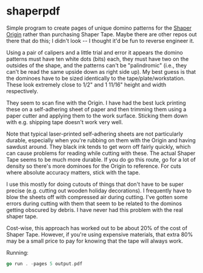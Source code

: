# shaperpdf

Simple program to create pages of unique domino patterns for the [Shaper Origin](https://www.shapertools.com/en-us/origin) rather than purchasing Shaper Tape.  Maybe there are other repos out there that do this; I didn't look -- I thought it'd be fun to reverse engineer it.

Using a pair of calipers and a little trial and error it appears the domino patterns must have ten white dots (bits) each, they must have two on the outsides of the shape, and the patterns can't be "palindromic" (i.e., they can't be read the same upside down as right side up).  My best guess is that the dominoes have to be sized identically to the tape/plate/workstation.  These look extremely close to 1/2" and 1 11/16" height and width respectively.

They seem to scan fine with the Origin.  I have had the best luck printing these on a self-adhering sheet of paper and then trimming them using a paper cutter and applying them to the work surface.  Sticking them down with e.g. shipping tape doesn't work very well.

Note that typical laser-printed self-adhering sheets are not particularly durable, especially when you're rubbing on them with the Origin and having sawdust around.  They black ink tends to get worn off fairly quickly, which can cause problems for reading while cutting with these.  The actual Shaper Tape seems to be much more durable.  If you do go this route, go for a lot of density so there's more dominoes for the Origin to reference.  For cuts where absolute accuracy matters, stick with the tape.

I use this mostly for doing cutouts of things that don't have to be super precise (e.g. cutting out wooden holiday decorations). I frequently have to blow the sheets off with compressed air during cutting.  I've gotten some errors during cutting with them that seem to be related to the dominos getting obscured by debris.  I have never had this problem with the real shaper tape.

Cost-wise, this approach has worked out to be about 20% of the cost of Shaper Tape.  However, if you're using expensive materials, that extra 80% may be a small price to pay for knowing that the tape will always work.

Running:

```go
go run . -pages 5 output.pdf
```
